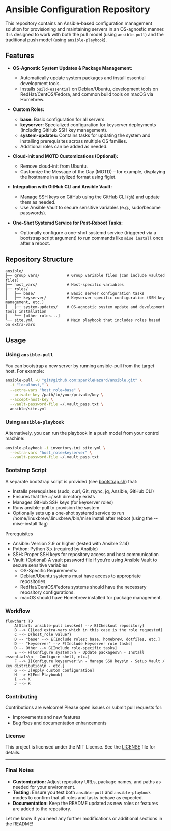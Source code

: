 # Ansible Configuration Repository

This repository contains an Ansible-based configuration management solution for provisioning and maintaining servers in an OS-agnostic manner. It is designed to work with both the pull model (using `ansible-pull`) and the traditional push model (using `ansible-playbook`).

## Features

- **OS-Agnostic System Updates & Package Management:**

  - Automatically update system packages and install essential development tools.
  - Installs `build-essential` on Debian/Ubuntu, development tools on RedHat/CentOS/Fedora, and common build tools on macOS via Homebrew.

- **Custom Roles:**

  - **base:** Basic configuration for all servers.
  - **keyserver:** Specialized configuration for keyserver deployments (including GitHub SSH key management).
  - **system-updates:** Contains tasks for updating the system and installing prerequisites across multiple OS families.
  - Additional roles can be added as needed.

- **Cloud-init and MOTD Customizations (Optional):**

  - Remove cloud-init from Ubuntu.
  - Customize the Message of the Day (MOTD) – for example, displaying the hostname in a stylized format using figlet.

- **Integration with GitHub CLI and Ansible Vault:**

  - Manage SSH keys on GitHub using the GitHub CLI (`gh`) and update them as needed.
  - Use Ansible Vault to secure sensitive variables (e.g., sudo/become passwords).

- **One-Shot Systemd Service for Post-Reboot Tasks:**
  - Optionally configure a one-shot systemd service (triggered via a bootstrap script argument) to run commands like `mise install` once after a reboot.

## Repository Structure

```plaintext
ansible/
├── group_vars/            # Group variable files (can include vaulted files)
├── host_vars/             # Host-specific variables
├── roles/
│   ├── base/              # Basic server configuration tasks
│   ├── keyserver/         # Keyserver-specific configuration (SSH key management, etc.)
│   ├── system-updates/    # OS-agnostic system update and development tools installation
│   └── [other roles...]
└── site.yml               # Main playbook that includes roles based on extra-vars
```

## Usage

### Using `ansible-pull`

You can bootstrap a new server by running ansible-pull from the target host. For example:

```bash
ansible-pull -U "git@github.com:sparkleHazard/ansible.git" \
  -i "localhost," \
  --extra-vars "host_role=base" \
  --private-key /path/to/your/private/key \
  --accept-host-key \
  --vault-password-file ~/.vault_pass.txt \
  ansible/site.yml
```

### Using `ansible-playbook`

Alternatively, you can run the playbook in a push model from your control machine:

```bash
ansible-playbook -i inventory.ini site.yml \
  --extra-vars "host_role=keyserver" \
  --vault-password-file ~/.vault_pass.txt
```

### Bootstrap Script

A separate bootstrap script is provided (see [bootstrap.sh](https://github.com/sparkleHazard/ansible/blob/main/bootstrap.sh)) that:

- Installs prerequisites (sudo, curl, Git, rsync, jq, Ansible, GitHub CLI)
- Ensures that the ~/.ssh directory exists
- Manages GitHub SSH keys (for keyserver roles)
- Runs ansible-pull to provision the system
- Optionally sets up a one-shot systemd service to run /home/linuxbrew/.linuxbrew/bin/mise install after reboot (using the --mise-install flag)

Prerequisites

- Ansible: Version 2.9 or higher (tested with Ansible 2.14)
- Python: Python 3.x (required by Ansible)
- SSH: Proper SSH keys for repository access and host communication
- Vault: (Optional) A vault password file if you’re using Ansible Vault to secure sensitive variables
  - OS-Specific Requirements:
  - Debian/Ubuntu systems must have access to appropriate repositories.
  - RedHat/CentOS/Fedora systems should have the necessary repository configurations.
  - macOS should have Homebrew installed for package management.

### Workflow

```mermaid
flowchart TD
    A[Start: ansible-pull invoked] --> B[Checkout repository]
    B --> C[Load extra-vars which in this case is the role requested]
    C --> D{host_role value?}
    D -- "base" --> E[Include roles: base, homebrew, dotfiles, etc.]
    D -- "keyserver" --> F[Include keyserver role tasks]
    D -- Other --> G[Include role-specific tasks]
    E --> H[Configure system:\n - Update packages\n - Install essentials\n - Configure shell, etc.]
    F --> I[Configure keyserver:\n - Manage SSH keys\n - Setup Vault / key distribution\n - etc.]
    G --> J[Apply custom configuration]
    H --> K[End Playbook]
    I --> K
    J --> K
```

### Contributing

Contributions are welcome! Please open issues or submit pull requests for:

- Improvements and new features
- Bug fixes and documentation enhancements

### License

This project is licensed under the MIT License. See the [LICENSE](https://github.com/sparkleHazard/ansible/blob/main/README.md) file for details.

---

### Final Notes

- **Customization:** Adjust repository URLs, package names, and paths as needed for your environment.
- **Testing:** Ensure you test both `ansible-pull` and `ansible-playbook` modes to confirm that all roles and tasks behave as expected.
- **Documentation:** Keep the README updated as new roles or features are added to the repository.

Let me know if you need any further modifications or additional sections in the README!
